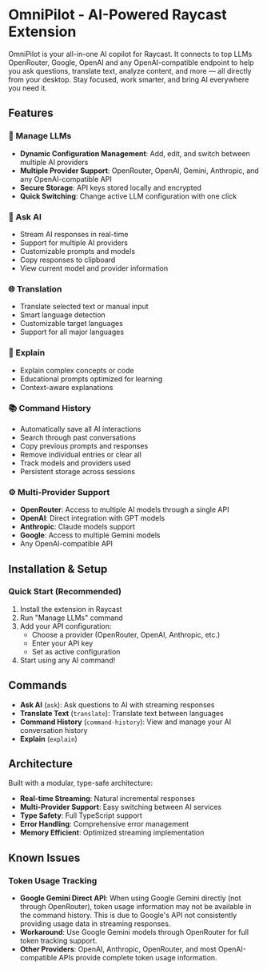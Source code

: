 # OmniPilot - AI-Powered Raycast Extension

OmniPilot is your all-in-one AI copilot for Raycast. It connects to top LLMs OpenRouter, Google, OpenAI and any OpenAI-compatible endpoint to help you ask questions, translate text, analyze content, and more — all directly from your desktop. Stay focused, work smarter, and bring AI everywhere you need it.

## Features

### 🔧 Manage LLMs
- **Dynamic Configuration Management**: Add, edit, and switch between multiple AI providers
- **Multiple Provider Support**: OpenRouter, OpenAI, Gemini, Anthropic, and any OpenAI-compatible API
- **Secure Storage**: API keys stored locally and encrypted
- **Quick Switching**: Change active LLM configuration with one click

### 🤖 Ask AI
- Stream AI responses in real-time  
- Support for multiple AI providers
- Customizable prompts and models
- Copy responses to clipboard
- View current model and provider information

### 🌐 Translation
- Translate selected text or manual input
- Smart language detection
- Customizable target languages
- Support for all major languages

### 📖 Explain
- Explain complex concepts or code
- Educational prompts optimized for learning
- Context-aware explanations

### 📚 Command History
- Automatically save all AI interactions
- Search through past conversations
- Copy previous prompts and responses
- Remove individual entries or clear all
- Track models and providers used
- Persistent storage across sessions

### ⚙️ Multi-Provider Support
- **OpenRouter**: Access to multiple AI models through a single API
- **OpenAI**: Direct integration with GPT models  
- **Anthropic**: Claude models support
- **Google**: Access to multiple Gemini models
- Any OpenAI-compatible API

## Installation & Setup

### Quick Start (Recommended)

1. Install the extension in Raycast
2. Run "Manage LLMs" command
3. Add your API configuration:
   - Choose a provider (OpenRouter, OpenAI, Anthropic, etc.)
   - Enter your API key
   - Set as active configuration
4. Start using any AI command!

## Commands

- **Ask AI** (`ask`): Ask questions to AI with streaming responses
- **Translate Text** (`translate`): Translate text between languages
- **Command History** (`command-history`): View and manage your AI conversation history
- **Explain** (`explain`) 

## Architecture

Built with a modular, type-safe architecture:
- **Real-time Streaming**: Natural incremental responses
- **Multi-Provider Support**: Easy switching between AI services  
- **Type Safety**: Full TypeScript support
- **Error Handling**: Comprehensive error management
- **Memory Efficient**: Optimized streaming implementation

## Known Issues

### Token Usage Tracking
- **Google Gemini Direct API**: When using Google Gemini directly (not through OpenRouter), token usage information may not be available in the command history. This is due to Google's API not consistently providing usage data in streaming responses.
- **Workaround**: Use Google Gemini models through OpenRouter for full token tracking support.
- **Other Providers**: OpenAI, Anthropic, OpenRouter, and most OpenAI-compatible APIs provide complete token usage information.